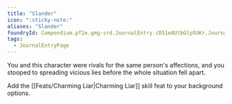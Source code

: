 ```yaml
---
title: "Slander"
icon: ":sticky-note:"
aliases: "Slander"
foundryId: Compendium.pf2e.gmg-srd.JournalEntry.cD51eAUtbGlp5UKr.JournalEntryPage.uw4f1PK435eDgxnS
tags:
  - JournalEntryPage
---
```

You and this character were rivals for the same person's affections, and you stooped to spreading vicious lies before the whole situation fell apart.

Add the [[Feats/Charming Liar|Charming Liar]] skill feat to your background options.